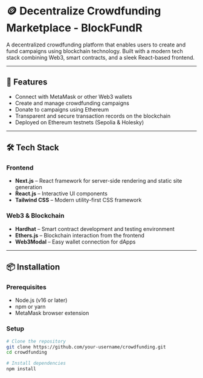 # 🪙 Decentralize Crowdfunding Marketplace - BlockFundR

A decentralized crowdfunding platform that enables users to create and fund campaigns using blockchain technology. Built with a modern tech stack combining Web3, smart contracts, and a sleek React-based frontend.

---

## 🚀 Features

- Connect with MetaMask or other Web3 wallets
- Create and manage crowdfunding campaigns
- Donate to campaigns using Ethereum
- Transparent and secure transaction records on the blockchain
- Deployed on Ethereum testnets (Sepolia & Holesky)

---

## 🛠️ Tech Stack

### Frontend
- **Next.js** – React framework for server-side rendering and static site generation
- **React.js** – Interactive UI components
- **Tailwind CSS** – Modern utility-first CSS framework

### Web3 & Blockchain
- **Hardhat** – Smart contract development and testing environment
- **Ethers.js** – Blockchain interaction from the frontend
- **Web3Modal** – Easy wallet connection for dApps

---

## 📦 Installation

### Prerequisites
- Node.js (v16 or later)
- npm or yarn
- MetaMask browser extension

### Setup

```bash
# Clone the repository
git clone https://github.com/your-username/crowdfunding.git
cd crowdfunding

# Install dependencies
npm install
